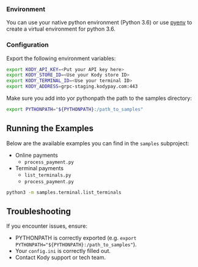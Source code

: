 ### Environment

You can use your native python environment (Python 3.6) or use [pyenv](https://github.com/pyenv/pyenv) to create a virtual environment for python 3.6.

### Configuration

Export the following environment variables:

```bash
export KODY_API_KEY=<Put your API key here>
export KODY_STORE_ID=<Use your Kody store ID>
export KODY_TERMINAL_ID=<Use your terminal ID>
export KODY_ADDRESS=grpc-staging.kodypay.com:443
```

Make sure you add into yor pythonpath the path to the samples directory:

```bash
export PYTHONPATH="${PYTHONPATH}:/path_to_samples"
```

## Running the Examples
Below are the available examples you can find in the `samples` subproject:
- Online payments
    - `process_payment.py`
- Terminal payments
    - `list_terminals.py`
    - `process_payment.py`

```bash
python3 -m samples.terminal.list_terminals
```

## Troubleshooting

If you encounter issues, ensure:

- PYTHONPATH is correctly exported (e.g. `export PYTHONPATH="${PYTHONPATH}:/path_to_samples"`).
- Your `config.ini` is correctly filled out.
- Contact Kody support or tech team.